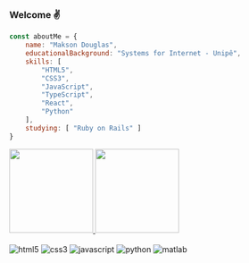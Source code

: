 ### Welcome ✌️

```js
const aboutMe = {
    name: "Makson Douglas",
    educationalBackground: "Systems for Internet - Unipê",
    skills: [
        "HTML5",
        "CSS3",
        "JavaScript",
        "TypeScript",
        "React",
        "Python"
    ],
    studying: [ "Ruby on Rails" ]
}
```

<div>
    <a href="https://github.com/Makson19">
    <img height="150em" src="https://github-readme-stats.vercel.app/api?username=Makson19&show_icons=true&theme=dark"/>
    <img height="150em" src="https://github-readme-stats.vercel.app/api/top-langs/?username=Makson19&layout=compact&theme=dark"/>
</div>


<div style="display: inline-block"><br/>
    <img align="center" alt="html5" src="https://img.shields.io/badge/HTML5-E34F26?style=for-the-badge&logo=html5&logoColor=white" />
    <img align="center" alt="css3" src="https://img.shields.io/badge/CSS3-1572B6?style=for-the-badge&logo=css3&logoColor=white" />
    <img align="center" alt="javascript" src="https://img.shields.io/badge/JavaScript-F7DF1E?style=for-the-badge&logo=javascript&logoColor=black" />
    <img align="center" alt="python" src="https://img.shields.io/badge/Python-14354C?style=for-the-badge&logo=python&logoColor=white" />
    <img align="center" alt="matlab" src="https://www.mathworks.com/matlabcentral/images/matlab-file-exchange.svg" />
</div>


<!--
### Olá!! Eu sou o Makson Douglas ✌️

-📚 Sou estudante de programação.

<div>
    <a href="https://github.com/Makson19">
    <img height="150em" src="https://github-readme-stats.vercel.app/api?username=Makson19&show_icons=true&theme=dark"/>
    <img height="150em" src="https://github-readme-stats.vercel.app/api/top-langs/?username=Makson19&layout=compact&theme=dark"/>
</div>


<div style="display: inline-block"><br/>
    <img align="center" alt="html5" src="https://img.shields.io/badge/HTML5-E34F26?style=for-the-badge&logo=html5&logoColor=white" />
    <img align="center" alt="css3" src="https://img.shields.io/badge/CSS3-1572B6?style=for-the-badge&logo=css3&logoColor=white" />
    <img align="center" alt="javascript" src="https://img.shields.io/badge/JavaScript-F7DF1E?style=for-the-badge&logo=javascript&logoColor=black" />
    <img align="center" alt="python" src="https://img.shields.io/badge/Python-14354C?style=for-the-badge&logo=python&logoColor=white" />
    <img align="center" alt="matlab" src="https://www.mathworks.com/matlabcentral/images/matlab-file-exchange.svg" />
</div>
-->


<!--
**Makson19/Makson19** is a ✨ _special_ ✨ repository because its `README.md` (this file) appears on your GitHub profile.

Here are some ideas to get you started:

- 🔭 I’m currently working on ...
- 🌱 I’m currently learning ...
- 👯 I’m looking to collaborate on ...
- 🤔 I’m looking for help with ...
- 💬 Ask me about ...
- 📫 How to reach me: ...
- 😄 Pronouns: ...
- ⚡ Fun fact: ...


const sobreMim = {
    nome: 'Makson Douglas',
    idade: 27,
    formação: 'Graduando em Engenharia Mecânica na UFPB',
    interesses: [
        'Desenvolvimento Front-end', 
        'Desenvolvimento Mobile'
    ],
    habilidades: ['HTML5', 'CSS3', 'JavaScript', 'Python', 'MatLab'],
    aprendendo: ['React', 'Sass']
}
-->
